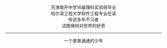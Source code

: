 <center> 天津南开中学16届理科实验班毕业 </center>
<center> 哈尔滨工程大学软件工程专业在读 </center>
<center> 传武多年不习者 </center>
<center> 试图保持对世界的好奇 </center>

---

<center> 一个普普通通的少年 </center>